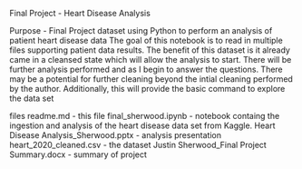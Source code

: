 Final Project - Heart Disease Analysis

Purpose - Final Project dataset using Python to perform an analysis of patient heart disease data
The goal of this notebook is to read in multiple files supporting patient data results. The benefit of this dataset is it already came in a cleansed state which will allow the analysis to start.  There will be further analysis performed and as I begin to answer the questions.  There may be a potential for further cleaning beyond the intial cleaning performed by the author. Additionally, this will provide the basic command to explore the data set

files
readme.md - this file
final_sherwood.ipynb - notebook containg the ingestion and analysis of the heart disease data set from Kaggle.
Heart Disease Analysis_Sherwood.pptx - analysis presentation
heart_2020_cleaned.csv - the dataset
Justin Sherwood_Final Project Summary.docx - summary of project